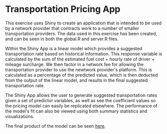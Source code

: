# Transportation Pricing App
This exercise uses Shiny to create an application that is intended to be used by a network provider that contracts work to a number of smaller transportation providers. The data used in this exercise has been created, and can be seen in both the global.R and server.R files. 

Within the Shiny App is a linear model which provides a suggested transportation rate based on historical information. This response variable is calculated by the sum of the estimated fuel cost + hourly rate of driver + mileage surcharge. We then factor in a network fee for allowing the transportation provider to use the newtwork provider's platform. This is calculated as a percentage of the predicted value, which is then deducted from the output of the linear model, and results in the final suggested transportation rate. 

The Shiny App allows the user to generate suggested transportation rates given a set of predictor variables, as well as see the coefficient values so the pricing model can easily be replicated elsewhere. The performance of the model's fit can also be viewed using both summary statistics and visualizations. 

The final product of the model can be seen [here](http://cransford-shiny.shinyapps.io/transportation_pricing_app/).
